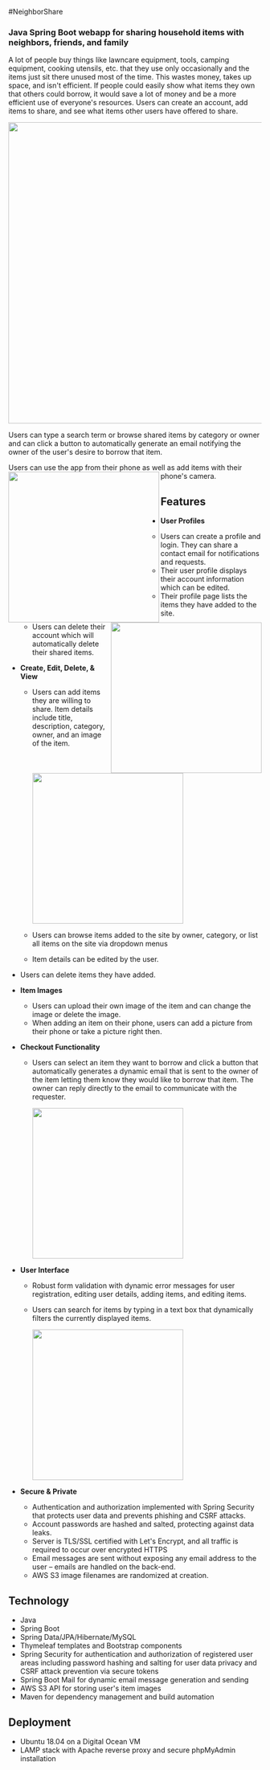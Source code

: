 #NeighborShare

### Java Spring Boot webapp for sharing household items with neighbors, friends, and family

A lot of people buy things like lawncare equipment, tools, camping equipment, cooking utensils, etc. that they use only occasionally and the items just sit there unused most of the time. This wastes money, takes up space, and isn't efficient. If people could easily show what items they own that others could borrow, it would save a lot of money and be a more efficient use of everyone's resources. Users can create an account, add items to share, and see what items other users have offered to share.

<img src="browse.png" width="600">

Users can type a search term or browse shared items by category or owner and can click a button to automatically generate an email notifying the owner of the user's desire to borrow that item.

Users can use the app from their phone as well as add items with their phone's camera.
<img src="phone.png" width="300" align="left">                               <img src="phone-camera.png" width="300" align="right">

## Features

- **User Profiles**
  
  - Users can create a profile and login. They can share a contact email for notifications and requests.
  - Their user profile displays their account information which can be edited.
  - Their profile page lists the items they have added to the site.
  - Users can delete their account which will automatically delete their shared items.
- **Create, Edit, Delete, & View**
  - Users can add items they are willing to share. Item details include title, description, category, owner, and an image of the item.
  
    <img src="edit-item.png" width="300" align="center">
  - Users can browse items added to the site by owner, category, or list all items on the site via dropdown menus
  - Item details can be edited by the user.
- Users can delete items they have added.
  
- **Item Images**
  
  - Users can upload their own image of the item and can change the image or delete the image.
  - When adding an item on their phone, users can add a picture from their phone or take a picture right then.
- **Checkout Functionality**
  
  - Users can select an item they want to borrow and click a button that automatically generates a dynamic email that is sent to the owner of the item letting them know they would like to borrow that item. The owner can reply directly to the email to communicate with the requester.
  
    <img src="phone-request.png" width="300" align="center">
- **User Interface**
  
  - Robust form validation with dynamic error messages for user registration, editing user details, adding items, and editing items.
  
  - Users can search for items by typing in a text box that dynamically filters the currently displayed items.
  
    <img src="search.png" width="300" align="center">
- **Secure & Private**
  
  - Authentication and authorization implemented with Spring Security that protects user data and prevents phishing and CSRF attacks.
  - Account passwords are hashed and salted, protecting against data leaks.
  - Server is TLS/SSL certified with Let's Encrypt, and all traffic is required to occur over encrypted HTTPS
  - Email messages are sent without exposing any email address to the user – emails are handled on the back-end.
  - AWS S3 image filenames are randomized at creation.

## Technology

* Java
* Spring Boot
* Spring Data/JPA/Hibernate/MySQL
* Thymeleaf templates and Bootstrap components
* Spring Security for authentication and authorization of registered user areas including password hashing and salting for user data privacy and CSRF attack prevention via secure tokens
* Spring Boot Mail for dynamic email message generation and sending
* AWS S3 API for storing user's item images
* Maven for dependency management and build automation

## Deployment

* Ubuntu 18.04 on a Digital Ocean VM
* LAMP stack with Apache reverse proxy and secure phpMyAdmin installation
